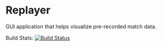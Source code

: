 # Replayer
GUI application that helps visualize pre-recorded match data.

Build Stats: [![Build Status](https://jenkins.gedmin.as/job/imgdiff/badge/icon)](https://jenkins.gedmin.as/job/imgdiff/)
